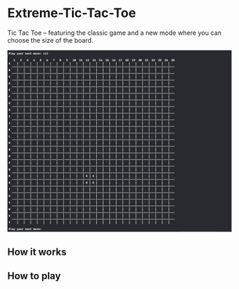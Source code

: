 # Extreme-Tic-Tac-Toe
Tic Tac Toe – featuring the classic game and a new mode where you can choose the size of the board.

![](/tictactoe-images/11x11-2.png)

## How it works

## How to play
